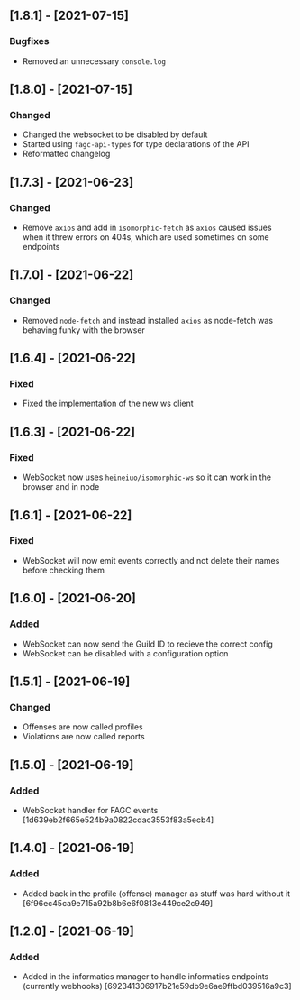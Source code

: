 
## [1.8.1] - [2021-07-15]
### Bugfixes
- Removed an unnecessary `console.log`

## [1.8.0] - [2021-07-15]
### Changed
- Changed the websocket to be disabled by default
- Started using `fagc-api-types` for type declarations of the API
- Reformatted changelog

## [1.7.3] - [2021-06-23]
### Changed
- Remove `axios` and add in `isomorphic-fetch` as `axios` caused issues when it threw errors on 404s, which are used sometimes on some endpoints

## [1.7.0] - [2021-06-22]
### Changed
- Removed `node-fetch` and instead installed `axios` as node-fetch was behaving funky with the browser

## [1.6.4] - [2021-06-22]
### Fixed
- Fixed the implementation of the new ws client

## [1.6.3] - [2021-06-22]
### Fixed
- WebSocket now uses `heineiuo/isomorphic-ws` so it can work in the browser and in node

## [1.6.1] - [2021-06-22]
### Fixed
- WebSocket will now emit events correctly and not delete their names before checking them

## [1.6.0] - [2021-06-20]
### Added
- WebSocket can now send the Guild ID to recieve the correct config
- WebSocket can be disabled with a configuration option

## [1.5.1] - [2021-06-19]
### Changed
- Offenses are now called profiles
- Violations are now called reports

## [1.5.0] - [2021-06-19]
### Added
- WebSocket handler for FAGC events [1d639eb2f665e524b9a0822cdac3553f83a5ecb4]

## [1.4.0] - [2021-06-19]
### Added
- Added back in the profile (offense) manager as stuff was hard without it [6f96ec45ca9e715a92b8b6e6f0813e449ce2c949]

## [1.2.0] - [2021-06-19]
### Added
- Added in the informatics manager to handle informatics endpoints (currently webhooks) [692341306917b21e59db9e6ae9ffbd039516a9c3]